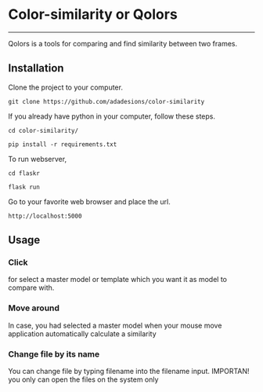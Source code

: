 # Color-similarity or Qolors
<hr>

Qolors is a tools for comparing and find similarity between two frames.

## Installation

Clone the project to your computer.
```shell
git clone https://github.com/adadesions/color-similarity
```

If you already have python in your computer, follow these steps.

```shell
cd color-similarity/

pip install -r requirements.txt
```

To run webserver,
```shell
cd flaskr

flask run
```

Go to your favorite web browser and place the url.
```
http://localhost:5000
```

## Usage

### Click
for select a master model or template which you want it as model to compare with.

### Move around
In case, you had selected a master model when your mouse move application automatically calculate a similarity

### Change file by its name
You can change file by typing filename into the filename input. IMPORTAN! you only can open the files on the system only


